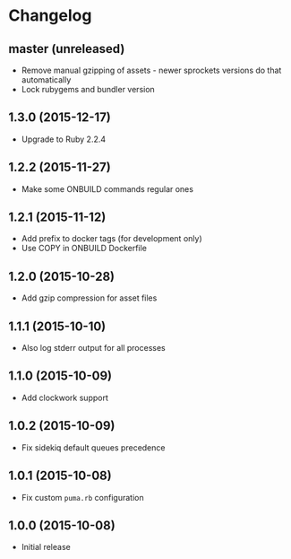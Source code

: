 # Changelog

## master (unreleased)

- Remove manual gzipping of assets - newer sprockets versions do that automatically
- Lock rubygems and bundler version

## 1.3.0 (2015-12-17)

- Upgrade to Ruby 2.2.4

## 1.2.2 (2015-11-27)

- Make some ONBUILD commands regular ones

## 1.2.1 (2015-11-12)

- Add prefix to docker tags (for development only)
- Use COPY in ONBUILD Dockerfile

## 1.2.0 (2015-10-28)

- Add gzip compression for asset files

## 1.1.1 (2015-10-10)

- Also log stderr output for all processes

## 1.1.0 (2015-10-09)

- Add clockwork support

## 1.0.2 (2015-10-09)

- Fix sidekiq default queues precedence

## 1.0.1 (2015-10-08)

- Fix custom `puma.rb` configuration

## 1.0.0 (2015-10-08)

- Initial release

